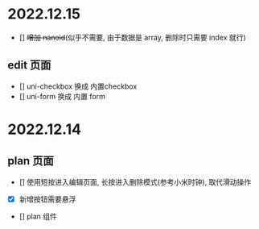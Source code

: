 # 2022.12.15
- [] ~~增加 nanoid~~(似乎不需要, 由于数据是 array, 删除时只需要 index 就行)
## edit 页面
- [] uni-checkbox 换成 内置checkbox
- [] uni-form 换成 内置 form

# 2022.12.14
## plan 页面
- [] 使用短按进入编辑页面, 长按进入删除模式(参考小米时钟), 取代滑动操作
- [x] 新增按钮需要悬浮
- [] plan 组件


